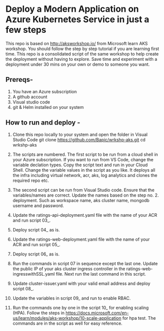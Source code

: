 # Deploy a Modern Application on Azure Kubernetes Service in just a few steps

This repo is based on http://aksworkshop.io/ from Microsoft learn AKS workshop. You should follow the step by step tutorial if you are learning first time. This repo is a consolidated script of the same workshop to help create the deployment without having to explore. Save time and experiment with a deployment under 30 mins on your own or demo to someone you want.

## Prereqs-

1. You have an Azure subscription
2. A github account
3. Visual studio code
4. git & Helm installed on your system

## How to run and deploy -

1. Clone this repo locally to your system and open the folder in Visual Studio Code
	git clone https://github.com/Bapic/wrkshp-aks.git
	cd wrkshp-aks

2. The scripts are numbered. The first script to be run from a cloud shell in your Azure subscription. If you want to run from VS Code, change the variable declation types. Copy the script text and run in your Cloud Shell. Change the variable values in the script as you like. It deploys all the infra including virtual network, acr, aks, log analytics and clones the required repo etc.

3. The second script can be run from Visual Studio code. Ensure that the variables/names are correct. Update the names based on the step no. 2. deployment. Such as workspace name, aks cluster name, mongodb username and password.

4. Update the ratings-api-deployment.yaml file with the name of your ACR and run script 03_.

5. Deploy script 04_ as is.

6. Update the ratings-web-deployment.yaml file with the name of your ACR and run script 05_.

7. Deploy script 06_ as is.

8. Run the commands in script 07 in sequence except the last one. Update the public IP of your aks cluster ingress controller in the ratings-web-ingresswithSSL.yaml file. Next run the last command in this script.

9. Update cluster-issuer.yaml with your valid email address and deploy script 08_.

10. Update the variables in script 09_ and run to enable RBAC.

11. Run the commands one by one in the script 10_ for enabling scaling (HPA). Follow the steps in https://docs.microsoft.com/en-us/learn/modules/aks-workshop/10-scale-application for hpa test. The commands are in the script as well for easy reference.

